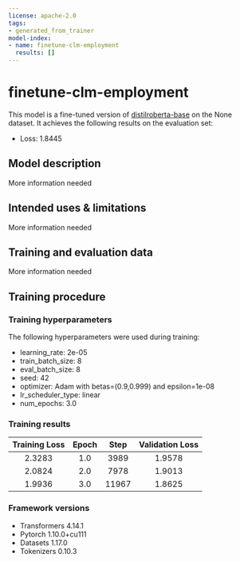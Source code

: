 ```yaml
---
license: apache-2.0
tags:
- generated_from_trainer
model-index:
- name: finetune-clm-employment
  results: []
---
```


<!-- This model card has been generated automatically according to the information the Trainer had access to. You
should probably proofread and complete it, then remove this comment. -->

# finetune-clm-employment

This model is a fine-tuned version of [distilroberta-base](https://huggingface.co/distilroberta-base) on the None dataset.
It achieves the following results on the evaluation set:
- Loss: 1.8445

## Model description

More information needed

## Intended uses & limitations

More information needed

## Training and evaluation data

More information needed

## Training procedure

### Training hyperparameters

The following hyperparameters were used during training:
- learning_rate: 2e-05
- train_batch_size: 8
- eval_batch_size: 8
- seed: 42
- optimizer: Adam with betas=(0.9,0.999) and epsilon=1e-08
- lr_scheduler_type: linear
- num_epochs: 3.0

### Training results

| Training Loss | Epoch | Step  | Validation Loss |
|:-------------:|:-----:|:-----:|:---------------:|
| 2.3283        | 1.0   | 3989  | 1.9578          |
| 2.0824        | 2.0   | 7978  | 1.9013          |
| 1.9936        | 3.0   | 11967 | 1.8625          |


### Framework versions

- Transformers 4.14.1
- Pytorch 1.10.0+cu111
- Datasets 1.17.0
- Tokenizers 0.10.3
